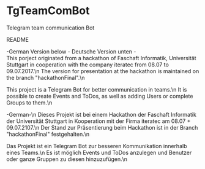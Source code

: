 # TgTeamComBot
Telegram team communication Bot

README

-German Version below - Deutsche Version unten -<br>
This porject originated from a hackathon of Faschaft Informatik, Universität Stuttgart in cooperation with the company iteratec from 08.07 to 09.07.2017.\n
The version for presentation at the hackathon is maintained on the branch "hackathonFinal".\n

This project is a Telegram Bot for better communication in teams.\n
It is possible to create Events and ToDos, as well as adding Users or complete Groups to them.\n

-German-\n
Dieses Projekt ist bei einem Hackathon der Faschaft Informatik der Universität Stuttgart in Kooperation mit der Firma iteratec am 08.07 + 09.07.2107.\n
Der Stand zur Präsentierung beim Hackathon ist in der Branch "hackathonFinal" festgehalten.\n

Das Projekt ist ein Telegram Bot zur besseren Kommunikation innerhalb eines Teams.\n
Es ist möglich Events und ToDos anzulegen und Benutzer oder ganze Gruppen zu diesen hinzuzufügen.\n
